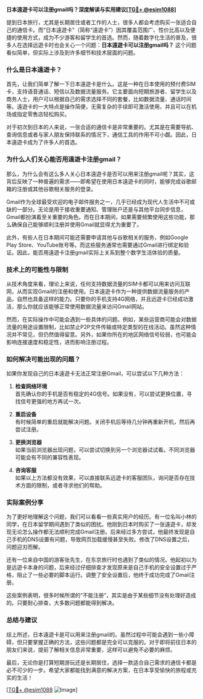 **日本遠遊卡可以注册gmail吗？深度解读与实用建议[[TG💪+ @esim1088](https://t.me/s/esim1088)]**

提到日本旅行，尤其是长期居住或者工作的人士，很多人都会考虑购买一张适合自己的通信卡。而“日本遠遊卡”（简称“遠遊卡”）因其覆盖范围广、性价比高以及便捷的使用方式，成为不少游客和留学生的首选。然而，随着数字化生活的普及，很多人在选择远遊卡时也会关心一个问题：**日本遠遊卡可以注册gmail吗？** 这个问题看似简单，但实际上涉及到许多细节和技术层面的问题。

### **什么是日本遠遊卡？**

首先，让我们简单了解一下日本遠遊卡是什么。这是一种在日本使用的预付费SIM卡，支持语音通话、短信以及数据流量服务。它主要面向短期旅游者、留学生以及商务人士，用户可以根据自己的需求选择不同的套餐，比如数据流量、通话时间等。遠遊卡的一大特点是操作简便，无需复杂的手续即可激活使用，并且可以在机场或指定零售店轻松购买。

对于初次到日本的人来说，一张合适的通信卡是非常重要的。尤其是在需要导航、查询信息或者与家人朋友保持联系的情况下，通信工具的作用不可小觑。因此，日本遠遊卡成为了许多人的首选。

### **为什么人们关心能否用遠遊卡注册gmail？**

那么，为什么会有这么多人关心日本遠遊卡是否可以用来注册gmail呢？其实，这背后反映了一种普遍的需求——即希望在使用日本遠遊卡的同时，能够完成谷歌邮箱的注册或其他谷歌相关服务的登录。

Gmail作为全球最受欢迎的电子邮件服务之一，几乎已经成为现代人生活中不可或缺的一部分。无论是用于接收重要通知、管理账户还是与其他平台同步信息，Gmail都扮演着至关重要的角色。而在日本期间，如果需要频繁使用这些功能，那么确保自己能够顺利注册并使用Gmail就显得尤为重要了。

此外，有些人在日本期间可能还需要申请其他与谷歌相关的服务，例如Google Play Store、YouTube账号等。而这些服务通常也需要通过Gmail进行绑定和验证。因此，能否用遠遊卡注册gmail实际上关系到整个数字生活体验的质量。

### **技术上的可能性与限制**

从技术角度来看，理论上来说，任何支持数据流量的SIM卡都可以用来访问互联网，从而实现Gmail的注册和使用。日本遠遊卡作为一种提供数据流量服务的产品，自然也具备这样的能力。只要你的手机支持4G网络，并且远遊卡已经成功激活，那么你就应该能够正常使用数据流量来访问Gmail网站。

然而，在实际操作中可能会遇到一些具体的问题。例如，某些运营商可能会对数据流量的用途设置限制，比如禁止P2P文件传输或特定类型的在线活动。虽然这种情况并不常见，但仍然值得留意。另外，如果你所在的地区网络信号较弱，也可能会影响连接速度和稳定性，进而影响注册过程。

### **如何解决可能出现的问题？**

如果你发现自己的日本遠遊卡无法正常注册Gmail，可以尝试以下几种方法：

1. **检查网络环境**  
   首先确认你的手机是否有稳定的4G信号。如果没有，可以尝试更换位置，寻找信号更强的地方再试一次。

2. **重启设备**  
   有时候简单的重启就能解决问题。关闭手机后等待几分钟再重新开机，然后再尝试注册。

3. **更换浏览器**  
   如果当前浏览器出现问题，可以尝试切换到另一个浏览器试试看。不同浏览器可能会有不同的兼容性表现。

4. **咨询客服**  
   如果以上方法都没有效果，可以直接联系远遊卡的客服团队，询问是否存在技术方面的限制，或者寻求他们的帮助。

### **实际案例分享**

为了更好地理解这个问题，我们可以看看一些真实用户的经历。有一位名叫小林的同学，在日本留学期间遇到了类似的困扰。他刚到日本时购买了一张遠遊卡，却发现无论怎么操作都无法顺利完成Gmail注册。后来经过多方尝试，他最终发现是自己手机的DNS设置有问题，导致网页加载缓慢甚至失败。修改了DNS设置之后，问题迎刃而解。

还有一位来自中国的游客张先生，在东京旅行时也遇到了类似的情况。他起初以为是远遊卡本身的问题，后来经过仔细排查才发现原来是自己手机的安全设置过于严格，阻止了一些必要的脚本运行。调整了安全设置后，他终于成功完成了Gmail注册。

这些案例表明，很多时候所谓的“不能注册”，其实是由于某些细节没有处理好造成的。只要耐心排查，大多数问题都能得到解决。

### **总结与建议**

综上所述，日本遠遊卡是可以用来注册gmail的。虽然过程中可能会遇到一些小障碍，但只要掌握正确的方法，这些问题都是完全可以克服的。对于即将前往日本的朋友们来说，提前了解相关信息非常重要，这样可以避免不必要的麻烦。

最后，无论你是打算短期游玩还是长期居住，选择一款适合自己需求的通信卡都是必不可少的一步。希望大家都能找到满意的解决方案，在日本享受愉快的旅程或充实的生活！  

[[TG💪+ @esim1088](https://t.me/s/esim1088) ![Image](https://i.postimg.cc/4NQfJmqS/Snipaste-2025-05-13-00-14-12.png)]